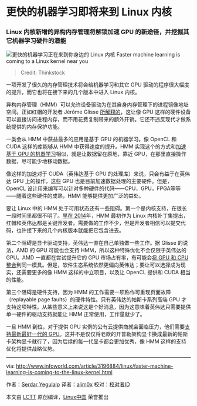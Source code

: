 更快的机器学习即将来到 Linux 内核
============================================================

### Linux 内核新增的异构内存管理将解锁加速 GPU 的新途径，并挖掘其它机器学习硬件的潜能


![更快的机器学习正在来到你身边的 Linux 内核 Faster machine learning is coming to a Linux kernel near you](http://images.techhive.com/images/article/2015/12/machine_learning-100633721-primary.idge.jpg)
>Credit: Thinkstock

一项开发了很久的内存管理技术将会给机器学习和其它 GPU 驱动的程序很大幅度的提升，而它也将在接下来的几个版本中进入 Linux 内核。

异构内存管理（HMM）可以允许设备驱动为在其自身内存管理下的进程镜像地址空间。正如红帽的开发者 Jérôme Glisse [所解释的][10]，这让像 GPU 这样的硬件设备可以直接访问进程内存，而不用花费复制带来的额外开销。它还不违反现代才做系统提供的内存保护功能。


一类会从 HMM 中获益最多的应用是基于 GPU 的机器学习。像 OpenCL 和 CUDA 这样的库能够从 HMM 中获得速度的提升。HMM 实现这个的方式和[加速基于 GPU 的机器学习][11]相似，就是让数据留在原地，靠近 GPU，在那里直接操作数据，尽可能少地移动数据。

像这样的加速对于 CUDA（英伟达基于 GPU 的处理库）来说，只会有益于在英伟达 GPU 上的操作，这些 GPU 也是目前加速数据处理的主要硬件。但是，OpenCL 设计用来编写可以针对多种硬件的代码——CPU，GPU，FPGA等等——随着这些硬件的成熟，HMM 能够提供更加广泛的益处。


要让 Linux 中的 HMM 处于可用状态还有一些阻碍。第一个是内核支持，在很长一段时间里都很不明了。[早在 2014][12]年，HMM 最初作为 Linux 内核补丁集提出，红帽和英伟达都是关键开发者。需要做的工作不少，但是开发者相信可以提交代码，也许接下来的几个内核版本就能把它包含进去。

第二个阻碍是显卡驱动支持，英伟达一直在自己单独做一些工作。据 Glisse 的说法，AMD 的 GPU 可能也会支持 HMM，所以这种特殊优化不会仅限于英伟达的 GPU。AMD 一直都在尝试提升它的 GPU 市场占有率，有可能会[将 GPU 和 CPU 整合][13]到同一模具。但是，软件生态系统依然更偏向英伟达；要让可以选择成为现实，还需要更多的像 HMM 这样的中立项目，以及让 OpenCL 提供和 CUDA 相当的性能。

第三个阻碍是硬件支持，因为 HMM 的工作需要一项称作可重现页面故障（replayable page faults）的硬件特性。只有英伟达的帕斯卡系列高端 GPU 才支持这项特性。从某些意义上来说这是个好消息，因为这意味着英伟达只需要提供单一硬件的驱动支持就能让 HMM 正常使用，工作量就少了。

一旦 HMM 到位，对于提供 GPU 实例的公有云提供商就会面临压力，他们需要[支持最新最好一代的 GPU][14]。这并不是仅仅将老款的开普勒架构显卡换成最新的帕斯卡架构显卡就行了，因为后续的每一代显卡都会更加优秀，像 HMM 这样的支持优化将提供战略优势。

--------------------------------------------------------------------------------

via: http://www.infoworld.com/article/3196884/linux/faster-machine-learning-is-coming-to-the-linux-kernel.html

作者：[Serdar Yegulalp][a]
译者：[alim0x](https://github.com/alim0x)
校对：[校对者ID](https://github.com/校对者ID)

本文由 [LCTT](https://github.com/LCTT/TranslateProject) 原创编译，[Linux中国](https://linux.cn/) 荣誉推出

[a]:http://www.infoworld.com/author/Serdar-Yegulalp/
[1]:https://twitter.com/intent/tweet?url=http%3A%2F%2Fwww.infoworld.com%2Farticle%2F3196884%2Flinux%2Ffaster-machine-learning-is-coming-to-the-linux-kernel.html&via=infoworld&text=Faster+machine+learning+is+coming+to+the+Linux+kernel
[2]:https://www.facebook.com/sharer/sharer.php?u=http%3A%2F%2Fwww.infoworld.com%2Farticle%2F3196884%2Flinux%2Ffaster-machine-learning-is-coming-to-the-linux-kernel.html
[3]:http://www.linkedin.com/shareArticle?url=http%3A%2F%2Fwww.infoworld.com%2Farticle%2F3196884%2Flinux%2Ffaster-machine-learning-is-coming-to-the-linux-kernel.html&title=Faster+machine+learning+is+coming+to+the+Linux+kernel
[4]:https://plus.google.com/share?url=http%3A%2F%2Fwww.infoworld.com%2Farticle%2F3196884%2Flinux%2Ffaster-machine-learning-is-coming-to-the-linux-kernel.html
[5]:http://reddit.com/submit?url=http%3A%2F%2Fwww.infoworld.com%2Farticle%2F3196884%2Flinux%2Ffaster-machine-learning-is-coming-to-the-linux-kernel.html&title=Faster+machine+learning+is+coming+to+the+Linux+kernel
[6]:http://www.stumbleupon.com/submit?url=http%3A%2F%2Fwww.infoworld.com%2Farticle%2F3196884%2Flinux%2Ffaster-machine-learning-is-coming-to-the-linux-kernel.html
[7]:http://www.infoworld.com/article/3196884/linux/faster-machine-learning-is-coming-to-the-linux-kernel.html#email
[8]:http://www.infoworld.com/article/3152565/linux/5-rock-solid-linux-distros-for-developers.html#tk.ifw-infsb
[9]:http://www.infoworld.com/newsletters/signup.html#tk.ifw-infsb
[10]:https://lkml.org/lkml/2017/4/21/872
[11]:http://www.infoworld.com/article/3195437/machine-learning-analytics-get-a-boost-from-gpu-data-frame-project.html
[12]:https://lwn.net/Articles/597289/
[13]:http://www.infoworld.com/article/3099204/hardware/amd-mulls-a-cpugpu-super-chip-in-a-server-reboot.html
[14]:http://www.infoworld.com/article/3126076/artificial-intelligence/aws-machine-learning-vms-go-faster-but-not-forward.html
